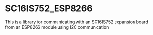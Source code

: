 # SC16IS752_ESP8266
This is a library for communicating with an SC16IS752 expansion board from an ESP8266 module using I2C communication
